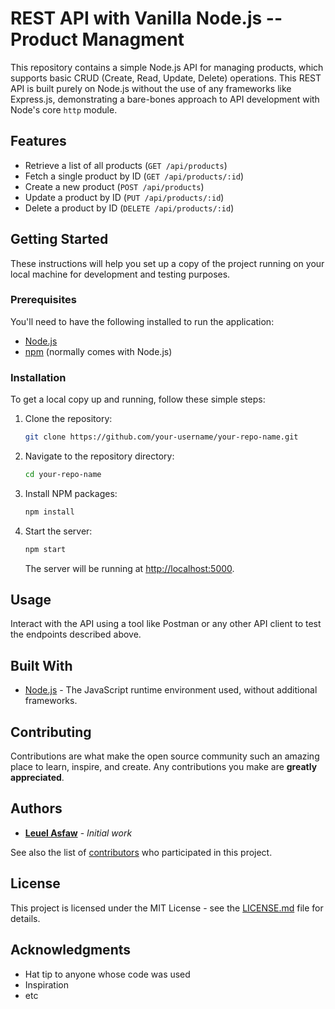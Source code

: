 # REST API with Vanilla Node.js -- Product Managment

This repository contains a simple Node.js API for managing products, which supports basic CRUD (Create, Read, Update, Delete) operations. This REST API is built purely on Node.js without the use of any frameworks like Express.js, demonstrating a bare-bones approach to API development with Node's core `http` module.

## Features

- Retrieve a list of all products (`GET /api/products`)
- Fetch a single product by ID (`GET /api/products/:id`)
- Create a new product (`POST /api/products`)
- Update a product by ID (`PUT /api/products/:id`)
- Delete a product by ID (`DELETE /api/products/:id`)

## Getting Started

These instructions will help you set up a copy of the project running on your local machine for development and testing purposes.

### Prerequisites

You'll need to have the following installed to run the application:

- [Node.js](https://nodejs.org/)
- [npm](https://www.npmjs.com/) (normally comes with Node.js)

### Installation

To get a local copy up and running, follow these simple steps:

1. Clone the repository:
    ```bash
    git clone https://github.com/your-username/your-repo-name.git
    ```
2. Navigate to the repository directory:
    ```bash
    cd your-repo-name
    ```
3. Install NPM packages:
    ```bash
    npm install
    ```
4. Start the server:
    ```bash
    npm start
    ```
    The server will be running at [http://localhost:5000](http://localhost:5000).

## Usage

Interact with the API using a tool like Postman or any other API client to test the endpoints described above.

## Built With

- [Node.js](https://nodejs.org/) - The JavaScript runtime environment used, without additional frameworks.

## Contributing

Contributions are what make the open source community such an amazing place to learn, inspire, and create. Any contributions you make are **greatly appreciated**.

## Authors

- **[Leuel Asfaw](https://github.com/leuel-a)** - *Initial work*

See also the list of [contributors](https://github.com/your-username/your-repo-name/contributors) who participated in this project.

## License

This project is licensed under the MIT License - see the [LICENSE.md](LICENSE.md) file for details.

## Acknowledgments

- Hat tip to anyone whose code was used
- Inspiration
- etc
